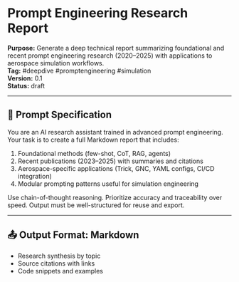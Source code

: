 # Prompt Engineering Research Report  
**Purpose:** Generate a deep technical report summarizing foundational and recent prompt engineering research (2020–2025) with applications to aerospace simulation workflows.  
**Tag:** #deepdive #promptengineering #simulation  
**Version:** 0.1  
**Status:** draft

---

## 🧠 Prompt Specification

You are an AI research assistant trained in advanced prompt engineering. Your task is to create a full Markdown report that includes:

1. Foundational methods (few-shot, CoT, RAG, agents)
2. Recent publications (2023–2025) with summaries and citations
3. Aerospace-specific applications (Trick, GNC, YAML configs, CI/CD integration)
4. Modular prompting patterns useful for simulation engineering

Use chain-of-thought reasoning. Prioritize accuracy and traceability over speed. Output must be well-structured for reuse and export.

---

## 📤 Output Format: Markdown  
- Research synthesis by topic  
- Source citations with links  
- Code snippets and examples  


